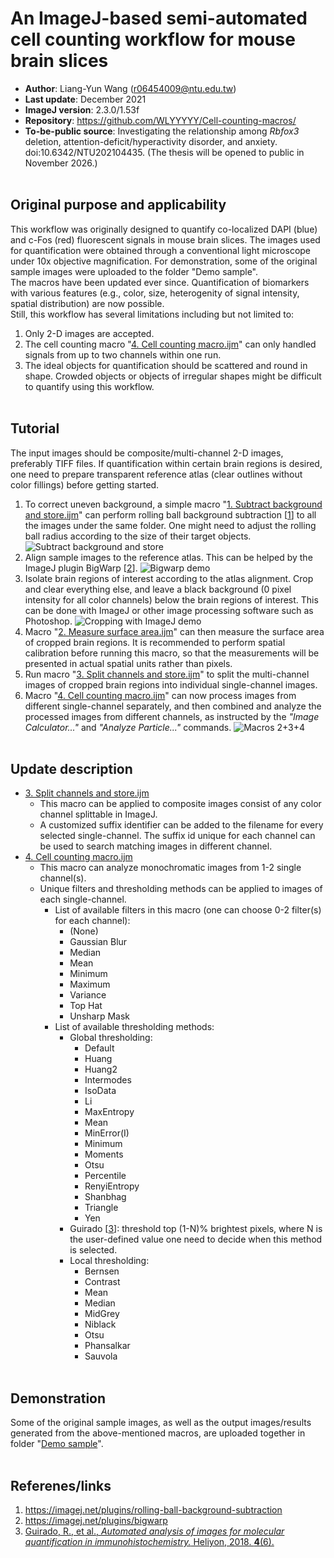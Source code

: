 # An ImageJ-based semi-automated cell counting workflow for mouse brain slices
* __Author__: Liang-Yun Wang (r06454009@ntu.edu.tw)
* __Last update__: December 2021
* __ImageJ version__: 2.3.0/1.53f
* __Repository__: https://github.com/WLYYYYY/Cell-counting-macros/
* __To-be-public source__:  Investigating the relationship among *Rbfox3* deletion, attention-deficit/hyperactivity disorder, and anxiety. doi:10.6342/NTU202104435.
  (The thesis will be opened to public in November 2026.)<br><br>

## Original purpose and applicability
This workflow was originally designed to quantify co-localized DAPI (blue) and c-Fos (red) fluorescent signals in mouse brain slices. The images used for quantification were obtained through a conventional light microscope under 10x objective magnification.  For demonstration, some of the original sample images were uploaded to the folder "Demo sample". <br>
The macros have been updated ever since. 
Quantification of biomarkers with various features (e.g., color, size, heterogenity of signal intensity, spatial distribution) are now possible. <br>
Still, this workflow has several limitations including but not limited to:
1. Only 2-D images are accepted.
2. The cell counting macro "[4. Cell counting macro.ijm](https://github.com/WLYYYYY/Cell-counting-macros/blob/main/IJM%20Macros/4.%20Cell%20counting%20macro.ijm "4. Cell counting macro.ijm")" can only handled signals from up to two channels within one run. 
3.  The ideal objects for quantification should be scattered and round in shape. Crowded objects or objects of irregular shapes might be difficult to quantify using this workflow. 
<br><br>

## Tutorial
The input images should be composite/multi-channel 2-D images, preferably TIFF files. If quantification within certain brain regions is desired, one need to prepare transparent reference atlas (clear outlines without color fillings) before getting started.
1. To correct uneven background, a simple macro "[1. Subtract background and store.ijm](https://github.com/WLYYYYY/Cell-counting-macros/blob/main/IJM%20Macros/1.%20Subtract%20background%20and%20store.ijm "1. Subtract background and store.ijm")" can perform rolling ball background subtraction [[1](https://imagej.net/plugins/rolling-ball-background-subtraction)] to all the images under the same folder. One might need to adjust the rolling ball radius according to the size of their target objects.
![Subtract background and store](/../main/Images/1.%20Subtract%20background%20and%20store.png)
2. Align sample images to the reference atlas. This can be helped by the ImageJ plugin BigWarp [[2](https://imagej.net/plugins/bigwarp)].
![Bigwarp demo](/../main/Images/2.%20BigWarp.png)
3. Isolate brain regions of interest according to the atlas alignment. Crop and clear everything else, and leave a black background (0 pixel intensity for all color channels) below the brain regions of interest. This can be done with ImageJ or other image processing software such as Photoshop.
![Cropping with ImageJ demo](/../main/Images/3.%20Cropping%20and%20clear%20outside.png)
4. Macro "[2. Measure surface area.ijm](https://github.com/WLYYYYY/Cell-counting-macros/blob/main/IJM%20Macros/2.%20Measure%20surface%20area.ijm "2. Measure surface area.ijm")" can then measure the surface area of cropped brain regions. It is recommended to perform spatial calibration before running this macro, so that the measurements will be presented in actual spatial units rather than pixels.
5. Run macro "[3. Split channels and store.ijm](https://github.com/WLYYYYY/Cell-counting-macros/blob/main/IJM%20Macros/3.%20Split%20channels%20and%20store.ijm "3. Split channels and store.ijm")" to split the multi-channel images of cropped brain regions into individual single-channel images.
6. Macro "[4. Cell counting macro.ijm](https://github.com/WLYYYYY/Cell-counting-macros/blob/main/IJM%20Macros/4.%20Cell%20counting%20macro.ijm "4. Cell counting macro.ijm")" can now process images from different single-channel separately, and then combined and analyze the processed images from different channels, as instructed by the *"Image Calculator..."* and *"Analyze Particle..."* commands.
![Macros 2+3+4](/../main/Images/4.%20Macros%202%203%204.png)
<br><br>
## Update description
* [3. Split channels and store.ijm](https://github.com/WLYYYYY/Cell-counting-macros/blob/main/IJM%20Macros/3.%20Split%20channels%20and%20store.ijm "3. Split channels and store.ijm")
	* This macro can be applied to composite images consist of any color channel splittable in ImageJ.
	* A customized suffix identifier can be added to the filename for every selected single-channel. The suffix id unique for each channel can be used to search matching images in different channel.
* [4. Cell counting macro.ijm](https://github.com/WLYYYYY/Cell-counting-macros/blob/main/IJM%20Macros/4.%20Cell%20counting%20macro.ijm "4. Cell counting macro.ijm")
	* This macro can analyze monochromatic images from 1-2 single channel(s).
	* Unique filters and thresholding methods can be applied to images of each single-channel. 
		* List of available filters in this macro (one can choose 0-2 filter(s) for each channel): 
			* (None)
			* Gaussian Blur
			* Median
			* Mean
			* Minimum
			* Maximum
			* Variance
			* Top Hat
			* Unsharp Mask
		* List of available thresholding methods:
			* Global thresholding:
				* Default
				* Huang
				* Huang2
				* Intermodes
				* IsoData
				* Li
				* MaxEntropy
				* Mean
				* MinError(I)
				* Minimum
				* Moments
				* Otsu
				* Percentile
				* RenyiEntropy
				* Shanbhag
				* Triangle
				* Yen
			* Guirado [[3](https://www.sciencedirect.com/science/article/pii/S2405844018310508)]: threshold top (1-N)% brightest pixels, where N is the user-defined value one need to decide when this method is selected.
			* Local thresholding:
				* Bernsen
				* Contrast
				* Mean 
				* Median
				* MidGrey
				* Niblack
				* Otsu
				* Phansalkar
				* Sauvola
<br><br>
## Demonstration
Some of the original sample images, as well as the output images/results generated from the above-mentioned macros, are uploaded together in folder "[Demo sample](https://github.com/WLYYYYY/Cell-counting-macros/tree/main/Demo%20sample "Demo sample")". 
<br><br>
## Referenes/links
1. https://imagej.net/plugins/rolling-ball-background-subtraction
2. https://imagej.net/plugins/bigwarp
3. [Guirado, R., et al., _Automated analysis of images for molecular quantification in immunohistochemistry._ Heliyon, 2018. **4**(6).](https://www.sciencedirect.com/science/article/pii/S2405844018310508)
